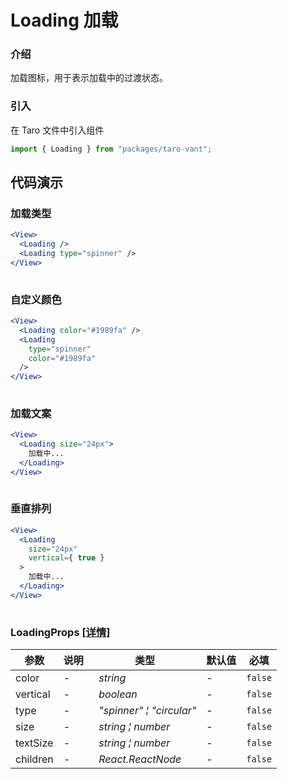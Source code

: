 # Loading 加载

### 介绍

加载图标，用于表示加载中的过渡状态。

### 引入

在 Taro 文件中引入组件

```js
import { Loading } from "packages/taro-vant"; 
```

## 代码演示

### 加载类型

```jsx
<View>
  <Loading />
  <Loading type="spinner" />
</View>
 
```

### 自定义颜色

```jsx
<View>
  <Loading color="#1989fa" />
  <Loading
    type="spinner"
    color="#1989fa"
  />
</View>
 
```

### 加载文案

```jsx
<View>
  <Loading size="24px">
    加载中...
  </Loading>
</View>
 
```

### 垂直排列

```jsx
<View>
  <Loading
    size="24px"
    vertical={ true }
  >
    加载中...
  </Loading>
</View>
 
```
### LoadingProps [[详情]](https://github.com/AntmJS/vantui/tree/main/packages/vantui/types/loading.d.ts)   

| 参数 | 说明 | 类型 | 默认值 | 必填 |
| --- | --- | --- | --- | --- |
| color | - | _&nbsp;&nbsp;string<br/>_ | - | `false` |
| vertical | - | _&nbsp;&nbsp;boolean<br/>_ | - | `false` |
| type | - | _&nbsp;&nbsp;"spinner"&nbsp;&brvbar;&nbsp;"circular"<br/>_ | - | `false` |
| size | - | _&nbsp;&nbsp;string&nbsp;&brvbar;&nbsp;number<br/>_ | - | `false` |
| textSize | - | _&nbsp;&nbsp;string&nbsp;&brvbar;&nbsp;number<br/>_ | - | `false` |
| children | - | _&nbsp;&nbsp;React.ReactNode<br/>_ | - | `false` |

